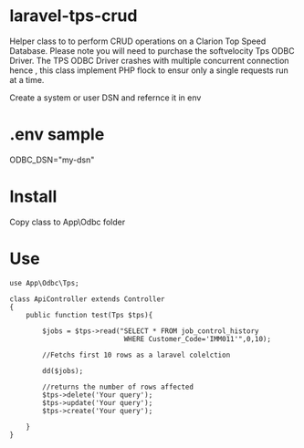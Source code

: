 # laravel-tps-crud
Helper class to to perform CRUD operations on a Clarion Top Speed Database.
Please note you will need to purchase the softvelocity Tps ODBC Driver.
The TPS ODBC Driver crashes with multiple concurrent connection hence , this
class implement PHP flock to ensur only a single requests run at a time.

Create a system or user DSN and refernce it in env

# .env sample

ODBC_DSN="my-dsn"

# Install

Copy class to App\Odbc folder

# Use
```
use App\Odbc\Tps;

class ApiController extends Controller
{
    public function test(Tps $tps){
        
        $jobs = $tps->read("SELECT * FROM job_control_history
                            WHERE Customer_Code='IMM011'",0,10);
                            
        //Fetchs first 10 rows as a laravel colelction

        dd($jobs);
        
        //returns the number of rows affected
        $tps->delete('Your query');
        $tps->update('Your query');
        $tps->create('Your query');

    }
}
```

